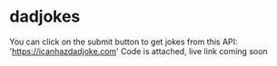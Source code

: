 # dadjokes
You can click on the submit button to get jokes from this API: 'https://icanhazdadjoke.com'
Code is attached, live link coming soon
